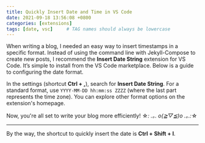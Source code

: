 ```yaml
---
title: Quickly Insert Date and Time in VS Code
date: 2021-09-18 13:56:08 +0800
categories: [extensions]
tags: [date, vsc]     # TAG names should always be lowercase
---
```

When writing a blog, I needed an easy way to insert timestamps in a specific format. Instead of using the command line with Jekyll-Compose to create new posts, I recommend the **Insert Date String** extension for VS Code. It’s simple to install from the VS Code marketplace. Below is a guide to configuring the date format.

In the settings (shortcut **Ctrl + ,**), search for **Insert Date String**. For a standard format, use `YYYY-MM-DD hh:mm:ss ZZZZ` (where the last part represents the time zone). You can explore other format options on the extension's homepage.

Now, you're all set to write your blog more efficiently! ☆*: .｡. o(≧▽≦)o .｡.:*☆

---

By the way, the shortcut to quickly insert the date is **Ctrl + Shift + I**.





